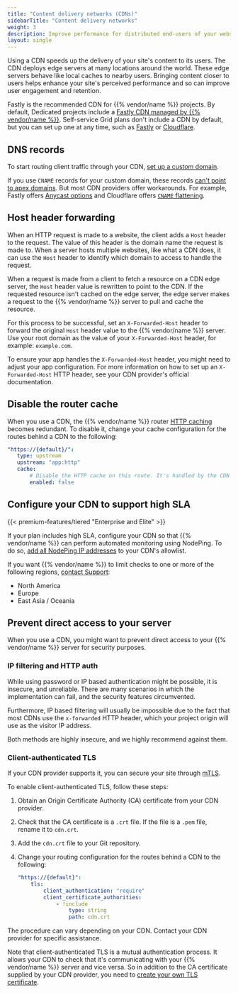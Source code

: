 ```yaml
---
title: "Content delivery networks (CDNs)"
sidebarTitle: "Content delivery networks"
weight: 3
description: Improve performance for distributed end-users of your website with a content delivery network (CDN).
layout: single
---
```


Using a CDN speeds up the delivery of your site's content to its users.
The CDN deploys edge servers at many locations around the world.
These edge servers behave like local caches to nearby users.
Bringing content closer to users helps enhance your site's perceived performance
and so can improve user engagement and retention.

Fastly is the recommended CDN for {{% vendor/name %}} projects.
By default, Dedicated projects include a [Fastly CDN managed by {{% vendor/name %}}](./managed-fastly.md).
Self-service Grid plans don't include a CDN by default, but you can set up one at any time,
such as [Fastly](./fastly.md) or [Cloudflare](./cloudflare.md).

## DNS records

To start routing client traffic through your CDN, [set up a custom domain](../steps/_index.md).

If you use `CNAME` records for your custom domain, these records [can't point to apex domains](../steps/dns.md).
But most CDN providers offer workarounds.
For example, Fastly offers [Anycast options](./fastly.md#3-handle-apex-domains)
and Cloudflare offers [`CNAME` flattening](./cloudflare.md#3-handle-apex-domains).

## Host header forwarding

When an HTTP request is made to a website, the client adds a `Host` header to the request.
The value of this header is the domain name the request is made to.
When a server hosts multiple websites, like what a CDN does,
it can use the `Host` header to identify which domain to access to handle the request.

When a request is made from a client to fetch a resource on a CDN edge server,
the `Host` header value is rewritten to point to the CDN.
If the requested resource isn't cached on the edge server,
the edge server makes a request to the {{% vendor/name %}} server to pull and cache the resource.

For this process to be successful,
set an `X-Forwarded-Host` header to forward the original `Host` header value to the {{% vendor/name %}} server.
Use your root domain as the value of your `X-Forwarded-Host` header,
for example: `example.com`.

To ensure your app handles the `X-Forwarded-Host` header,
you might need to adjust your app configuration.
For more information on how to set up an `X-Forwarded-Host` HTTP header,
see your CDN provider's official documentation.

## Disable the router cache

When you use a CDN, the {{% vendor/name %}} router [HTTP caching](../../define-routes/cache.md) becomes redundant.
To disable it, change your cache configuration for the routes behind a CDN to the following:

```yaml {configFile="routes"}
"https://{default}/":
   type: upstream
   upstream: "app:http"
   cache:
       # Disable the HTTP cache on this route. It's handled by the CDN instead.
       enabled: false
```

## Configure your CDN to support high SLA

{{< premium-features/tiered "Enterprise and Elite" >}}

If your plan includes high SLA, configure your CDN so that {{% vendor/name %}} can perform automated monitoring using NodePing.
To do so, [add all NodePing IP addresses](https://nodeping.com/faq.html#ip-addresses) to your CDN's allowlist.

If you want {{% vendor/name %}} to limit checks to one or more of the following regions, [contact Support](/learn/overview/get-support.md):

- North America
- Europe
- East Asia / Oceania

## Prevent direct access to your server

When you use a CDN, you might want to prevent direct access to your {{% vendor/name %}} server for security purposes.

### IP filtering and HTTP auth

While using password or IP based authentication might be possible, it is insecure, and unreliable. There are many scenarios in which the implementation can fail, and the security features circumvented.

Furthermore, IP based filtering will usually be impossible due to the fact that most CDNs use the `x-forwarded` HTTP header, which your project origin will use as the visitor IP address.

Both methods are highly insecure, and we highly recommend against them.

### Client-authenticated TLS

If your CDN provider supports it,
you can secure your site through [mTLS](../../define-routes/https.md#enable-mtls-support).

To enable client-authenticated TLS, follow these steps:

1.  Obtain an Origin Certificate Authority (CA) certificate from your CDN provider.

2.  Check that the CA certificate is a `.crt` file.
   If the file is a `.pem` file, rename it to `cdn.crt`.

3.  Add the `cdn.crt` file to your Git repository.

4.  Change your routing configuration for the routes behind a CDN to the following:

    ```yaml {configFile="routes"}
    "https://{default}":
        tls:
            client_authentication: "require"
            client_certificate_authorities:
                - !include
                    type: string
                    path: cdn.crt
    ```

The procedure can vary depending on your CDN.
Contact your CDN provider for specific assistance.

Note that client-authenticated TLS is a mutual authentication process.
It allows your CDN to check that it's communicating with your {{% vendor/name %}} server
and vice versa.
So in addition to the CA certificate supplied by your CDN provider,
you need to [create your own TLS certificate](../../define-routes/https.md).
